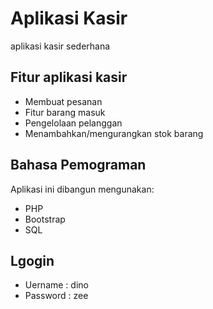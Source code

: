 # Aplikasi Kasir
 aplikasi kasir sederhana

## Fitur aplikasi kasir

- Membuat pesanan
- Fitur barang masuk
- Pengelolaan pelanggan
- Menambahkan/mengurangkan stok barang

## Bahasa Pemograman

Aplikasi ini dibangun mengunakan:

- PHP
- Bootstrap
- SQL
## Lgogin
- Uername : dino
- Password : zee
